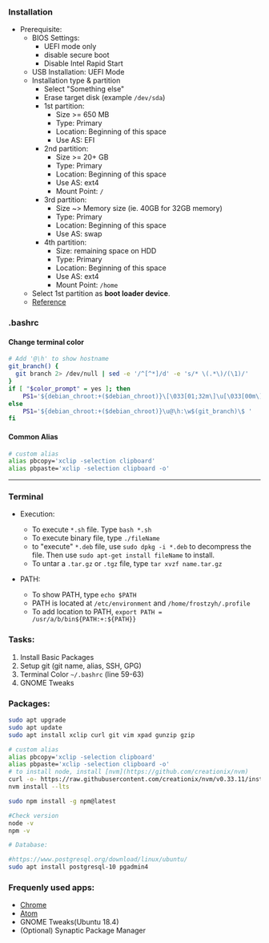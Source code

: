 ### Installation
* Prerequisite:
  * BIOS Settings:
    * UEFI mode only
    * disable secure boot
    * Disable Intel Rapid Start
  * USB Installation: UEFI Mode
  * Installation type & partition
    * Select "Something else"
    * Erase target disk (example `/dev/sda`)
    * 1st partition:
      * Size >= 650 MB
      * Type: Primary
      * Location: Beginning of this space
      * Use AS: EFI
    * 2nd partition:
      * Size >= 20+ GB
      * Type: Primary
      * Location: Beginning of this space
      * Use AS: ext4
      * Mount Point: `/`
    * 3rd partition:
      * Size ~> Memory size (ie. 40GB for 32GB memory)
      * Type: Primary
      * Location: Beginning of this space
      * Use AS: swap
    * 4th partition:
      * Size: remaining space on HDD
      * Type: Primary
      * Location: Beginning of this space
      * Use AS: ext4
      * Mount Point: `/home`
  * Select 1st partition as **boot loader device**.
  * [Reference](https://askubuntu.com/questions/726972/dual-boot-windows-10-and-linux-ubuntu-on-separate-hard-drives)

### .bashrc
#### Change terminal color
```bash
# Add '@\h' to show hostname
git_branch() {
  git branch 2> /dev/null | sed -e '/^[^*]/d' -e 's/* \(.*\)/(\1)/'
}
if [ "$color_prompt" = yes ]; then
    PS1='${debian_chroot:+($debian_chroot)}\[\033[01;32m\]\u[\033[00m\]:\[\033[01;34m\]\w\[\033[33m\]$(git_branch)\[\033[00m\]\$ '
else
    PS1='${debian_chroot:+($debian_chroot)}\u@\h:\w$(git_branch)\$ '
fi
```
#### Common Alias
```bash
# custom alias
alias pbcopy='xclip -selection clipboard'
alias pbpaste='xclip -selection clipboard -o'
```
---

### Terminal
* Execution:
  * To execute `*.sh` file. Type `bash *.sh`
  * To execute binary file, type `./fileName`
  * to "execute" `*.deb` file, use `sudo dpkg -i *.deb` to decompress the file.
  Then use `sudo apt-get install fileName` to install.
  * To untar a `.tar.gz` or `.tgz` file, type `tar xvzf name.tar.gz`

* PATH:
  * To show PATH, type `echo $PATH`
  * PATH is located at `/etc/environment` and `/home/frostzyh/.profile`
  * To add location to PATH, `export PATH = /usr/a/b/bin${PATH:+:${PATH}}`



### Tasks:
1. Install Basic Packages
2. Setup git (git name, alias, SSH, GPG)
3. Terminal Color `~/.bashrc` (line 59-63)
4. GNOME Tweaks

### Packages:
```bash
sudo apt upgrade
sudo apt update
sudo apt install xclip curl git vim xpad gunzip gzip

# custom alias
alias pbcopy='xclip -selection clipboard'
alias pbpaste='xclip -selection clipboard -o'
# to install node, install [nvm](https://github.com/creationix/nvm)
curl -o- https://raw.githubusercontent.com/creationix/nvm/v0.33.11/install.sh | bash
nvm install --lts

sudo npm install -g npm@latest

#Check version
node -v
npm -v

# Database:

#https://www.postgresql.org/download/linux/ubuntu/
sudo apt install postgresql-10 pgadmin4
```

### Frequenly used apps:
* [Chrome](https://www.google.com/chrome/)
* [Atom](https://atom.io/)
* GNOME Tweaks(Ubuntu 18.4)
* (Optional) Synaptic Package Manager
